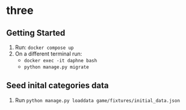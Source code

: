 # three

## Getting Started
1. Run: `docker compose up`
2. On a different terminal run:
    * `docker exec -it daphne bash`
    * `python manage.py migrate`

## Seed inital categories data
1. Run `python manage.py loaddata game/fixtures/initial_data.json`